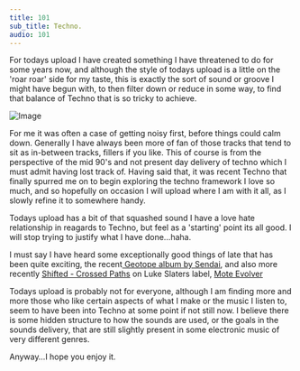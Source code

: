 ```yaml
---
title: 101
sub_title: Techno.
audio: 101
---
```


For todays upload I have created something I have threatened to do for some years now, and although the style of todays upload is a little on the 'roar roar' side for my taste, this is exactly the sort of sound or groove I might have begun with, to then filter down or reduce in some way, to find that balance of Techno that is so tricky to achieve.

![Image](/assets/img/Snd-101.jpg)

For me it was often a case of getting noisy first, before things could calm down. Generally I have always been more of fan of those tracks that tend to sit as in-between tracks, fillers if you like. This of course is from the perspective of the mid 90's and not present day delivery of techno which I must admit having lost track of. Having said that, it was recent Techno that finally spurred me on to begin exploring the techno framework I love so much, and so hopefully on occasion I will upload where I am with it all, as I slowly refine it to somewhere handy.

Todays upload has a bit of that squashed sound I have a love hate relationship in reagards to Techno, but feel as a 'starting' point its all good. I will stop trying to justify what I have done…haha.

I must say I have heard some exceptionally good things of late that has been quite exciting, the recent<a href="http://www.t2x.eu/geotope/" title=" Geotope album by Sendai" target="_blank"> Geotope album by Sendai</a>, and also more recently <a href="http://www.residentadvisor.net/review-view.aspx?id=10722" title="Shifted - Crossed Paths" target="_blank">Shifted - Crossed Paths</a> on Luke Slaters label, <a href="http://www.mote-evolver.com/" title="Mote Evolver" target="_blank">Mote Evolver</a>

Todays upload is probably not for everyone, although I am finding more and more those who like certain aspects of what I make or the music I listen to, seem to have been into Techno at some point if not still now. I believe there is some hidden structure to how the sounds are used, or the goals in the sounds delivery, that are still slightly present in some electronic music of very different genres.

Anyway…I hope you enjoy it.